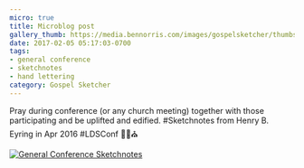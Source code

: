 ```yaml
---
micro: true
title: Microblog post
gallery_thumb: https://media.bennorris.com/images/gospelsketcher/thumbs/apr-16-1-eyring.jpg
date: 2017-02-05 05:17:03-0700
tags:
- general conference
- sketchnotes
- hand lettering
category: Gospel Sketcher
---
```


Pray during conference (or any church meeting) together with those participating and be uplifted and edified. #Sketchnotes from Henry B. Eyring in Apr 2016 #LDSConf ✍🏼⛪️

[![General Conference Sketchnotes](https://media.bennorris.com/images/gospelsketcher/general-conference/apr-2016/apr-16-1-eyring.jpg)](https://media.bennorris.com/images/gospelsketcher/general-conference/apr-2016/apr-16-1-eyring.jpg)

